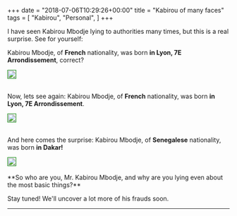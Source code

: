 +++
date = "2018-07-06T10:29:26+00:00"
title = "Kabirou of many faces"
tags = [
    "Kabirou",
    "Personal",
]
+++

I have seen Kabirou Mbodje lying to authorities many times, but this is a real surprise. See for yourself:

<!--more-->


Kabirou Mbodje, of **French** nationality, was born **in Lyon, 7E Arrondissement**, correct?


<p></p>
<div class="container" style="width:auto">
  <a target="blank" href="https://res.cloudinary.com/vincentstradic/image/upload/f_auto,q_auto/v1523977187/Kabirou_passport_ca14jy.jpg">
    <img src="https://res.cloudinary.com/vincentstradic/image/upload/f_auto,q_auto/v1523977187/Kabirou_passport_ca14jy.jpg"  style="padding:1px;border:thin solid green;max-width:100%">
  </a>
</div>




<br>

Now, lets see again: Kabirou Mbodje, of **French** nationality,  was born **in Lyon, 7E Arrondissement**.


<p></p>
<div class="container" style="width:auto">
  <a target="blank" href="https://res.cloudinary.com/vincentstradic/image/upload/f_auto,q_auto/v1523977188/Kabirou_old_passport_wct6ij.jpg">
    <img src="https://res.cloudinary.com/vincentstradic/image/upload/f_auto,q_auto/v1523977188/Kabirou_old_passport_wct6ij.jpg"  style="padding:1px;border:thin solid green;max-width:100%">
  </a>
</div>




<br>

And here comes the surprise: Kabirou Mbodje, of **Senegalese** nationality, was born **in Dakar!**


<p></p>
<div class="container" style="width:auto">
  <a target="blank" href="https://image.ibb.co/kTr92T/Screen_Shot_2018_07_07_at_12_31_58.jpg">
    <img src="https://image.ibb.co/kTr92T/Screen_Shot_2018_07_07_at_12_31_58.jpg"  style="padding:1px;border:thin solid green;max-width:100%">
  </a>
</div>
<br>
**So who are you, Mr. Kabirou Mbodje, and why are you lying even about the most basic things?**

Stay tuned! We'll uncover a lot more of his frauds soon.


<hr>
